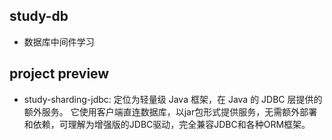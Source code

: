 ## study-db

- 数据库中间件学习

## project preview

- study-sharding-jdbc: 定位为轻量级 Java 框架，在 Java 的 JDBC 层提供的额外服务。 它使用客户端直连数据库，以jar包形式提供服务，无需额外部署和依赖，可理解为增强版的JDBC驱动，完全兼容JDBC和各种ORM框架。